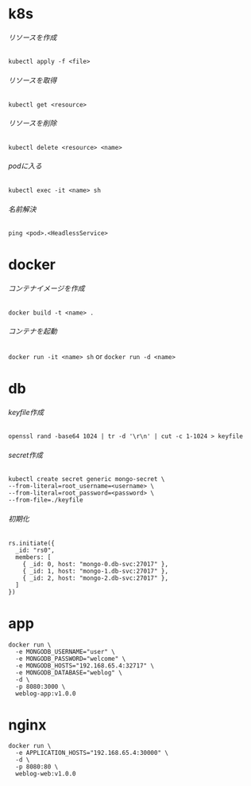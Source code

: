 # k8s
###### リソースを作成
`kubectl apply -f <file>`
###### リソースを取得
`kubectl get <resource>`
###### リソースを削除
`kubectl delete <resource> <name>`
###### podに入る
`kubectl exec -it <name> sh`
###### 名前解決
`ping <pod>.<HeadlessService>`

# docker
###### コンテナイメージを作成
`docker build -t <name> .`
###### コンテナを起動
`docker run -it <name> sh` or `docker run -d <name>`

# db
###### keyfile作成
`openssl rand -base64 1024 | tr -d '\r\n' | cut -c 1-1024 > keyfile`
###### secret作成
```
kubectl create secret generic mongo-secret \
--from-literal=root_username=<username> \
--from-literal=root_password=<password> \
--from-file=./keyfile
```
###### 初期化
```
rs.initiate({
  _id: "rs0",
  members: [
    { _id: 0, host: "mongo-0.db-svc:27017" },
    { _id: 1, host: "mongo-1.db-svc:27017" },
    { _id: 2, host: "mongo-2.db-svc:27017" },
  ]
})
```

# app
```
docker run \
  -e MONGODB_USERNAME="user" \
  -e MONGODB_PASSWORD="welcome" \
  -e MONGODB_HOSTS="192.168.65.4:32717" \
  -e MONGODB_DATABASE="weblog" \
  -d \
  -p 8080:3000 \
  weblog-app:v1.0.0
```

# nginx
```
docker run \
  -e APPLICATION_HOSTS="192.168.65.4:30000" \
  -d \
  -p 8080:80 \
  weblog-web:v1.0.0
```